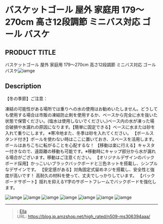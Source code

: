 # バスケットゴール 屋外 家庭用 179～270cm 高さ12段調節 ミニバス対応 ゴール バスケ


## PRODUCT TITLE 

バスケットゴール 屋外 家庭用 179～270cm 高さ12段調節 ミニバス対応 ゴール バスケ![iamge](https://b2bfiles1.gigab2b.cn/image/wkseller/305/20230516_6d34fe7e6de3b98d42102e713dafbf64.jpg)

## Description

【冬の季節】ご注意：

凍結の可能性がある場所では重りへの水の使用はお勧めいたしません。どうしても使用する場合は市販の凍結防止剤を使用するか、ベースから完全に水を抜いた状態で保管ください。(塩水は使用しないでください。)ベース内の水が凍った場合破損や水漏れの原因になります。【簡単に固定できる】ベースに水または砂を入れて重りにします。 ※寒冷地また、冬季は砂を入れてください。
【ボールスタンド付き】ボールを使わない時はここに置いておき、スペースを活用します。 ボールはあちこちに転がることを心配するな！
【移動は楽に行える】キャスター付きなので、遠距離の移動も可能です。※移動時にキャップ部分から水が漏れる場合がございます。移動はご注意ください。
【オリジナルデザインのバックボード採用】かっこいいブラックバックボードと三色ネットを搭載し、シンプルなデザインです。
【安定感がある】対角固定式留めネジを搭載し、安全性と強度が高いです！ 高耐久の材料を使って、丈夫でしっかりしています。
【バックボードサポート】揺れを抑えるY字のサポートフレームでバックボードを強化します。




![iamge](https://b2bfiles1.gigab2b.cn/image/wkseller/305/20230519_9b464a2d69a6a22e604045f34e50e27a.jpg)
![iamge](https://b2bfiles1.gigab2b.cn/image/wkseller/305/20230519_d8d1a23f7687e54ea069ceaf52acd64a.jpg)
![iamge](https://b2bfiles1.gigab2b.cn/image/wkseller/305/20230519_ba11a20fe5c55f4457d465acda865d43.jpg)
![iamge](https://b2bfiles1.gigab2b.cn/image/wkseller/305/20230519_b025c9937313a7dfad042225e48922f9.jpg)
![iamge](https://b2bfiles1.gigab2b.cn/image/wkseller/305/20230519_2de69ae5e54c04b8717d75ae0e8bc5cf.jpg)
![iamge](https://b2bfiles1.gigab2b.cn/image/wkseller/305/20230519_e1e155cb5e3959dabbfa6285cdfc7e06.jpg)
![iamge](https://b2bfiles1.gigab2b.cn/image/wkseller/305/20230519_ef2fc15ef22f026fc7cc221437a9b09a.jpg)


---

> : [Ella](https://blog.jp.amzshop.net/)  
> URL: https://blog.jp.amzshop.net/high_rated/n509-ms306394aaa/  

